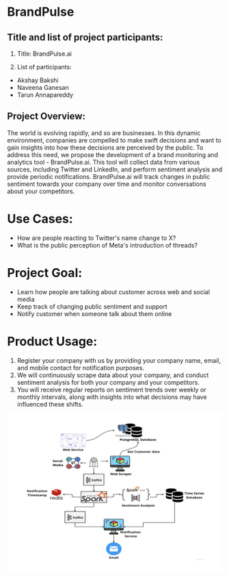 # BrandPulse

## Title and list of project participants:

1. Title: BrandPulse.ai

2. List of participants:
- Akshay Bakshi 
- Naveena Ganesan 
- Tarun Annapareddy

## Project Overview:

The world is evolving rapidly, and so are businesses. In this dynamic environment, companies are compelled to make swift decisions and want to gain insights into how these decisions are perceived by the public. To address this need, we propose the development of a brand monitoring and analytics tool - BrandPulse.ai. This tool will collect data from various sources, including Twitter and LinkedIn, and perform sentiment analysis and provide periodic notifications. BrandPulse.ai will track changes in public sentiment towards your company over time and monitor conversations about your competitors.

# Use Cases:

- How are people reacting to Twitter's name change to X?
- What is the public perception of Meta's introduction of threads?

# Project Goal:

- Learn how people are talking about customer across web and social media
- Keep track of changing public sentiment and support
- Notify customer when someone talk about them online

# Product Usage:

1. Register your company with us by providing your company name, email, and mobile contact for notification purposes.
2. We will continuously scrape data about your company, and conduct sentiment analysis for both your company and your competitors.
3. You will receive regular reports on sentiment trends over weekly or monthly intervals, along with insights into what decisions may have influenced these shifts.

![Architecture](/Architecture.png)

